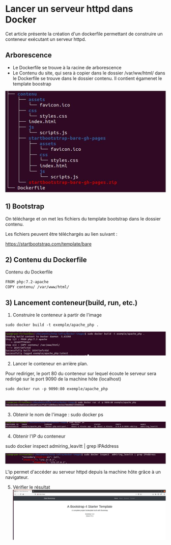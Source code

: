# Lancer un serveur httpd dans Docker

Cet article présente la création d'un dockerfile permettant de construire un conteneur exécutant un serveur httpd.

## Arborescence

- Le Dockerfile se trouve à la racine de arborescence
- Le Contenu du site, qui sera à copier dans le dossier /var/ww/html/ dans le Dockerfile se trouve dans le dossier contenu. Il contient égamenet le template boostrap

![10-liting-arborescence](assets/18-lab-arborescence.JPG)



## 1) Bootstrap

On télécharge et on met les fichiers du template bootstrap dans le dossier contenu.

Les fichiers peuvent être téléchargés au lien suivant : 

https://startbootstrap.com/template/bare

## 2) Contenu du Dockerfile

Contenu du Dockerfile

```
FROM php:7.2-apache
COPY contenu/ /var/www/html/
```



## 3) Lancement conteneur(build, run, etc.)

1) Construire le conteneur à partir de l'image

```
sudo docker build -t exemple/apache_php .
```

![11-build-image](assets/11-build-image.JPG)

2) Lancer le conteneur en arrière plan.

Pour rediriger, le port 80  du conteneur sur lequel écoute le serveur sera redirigé sur le port 9090 de la machine hôte (localhost)

```
sudo docker run -p 9090:80 exemple/apache_php


```

![17-lab-run](assets/17-lab-run.JPG)

3) Obtenir le nom de l'image : sudo docker ps

![16-lab-ps](assets/16-lab-ps.JPG)

4) Obtenir l'IP du conteneur

sudo docker inspect  admiring_leavitt | grep IPAddress

![15-labo-ip-grep](assets/15-labo-ip-grep.JPG)

L'ip permet d'accéder au serveur httpd depuis la machine hôte grâce à un navigateur.

5) Vérifier le résultat![14-affichage-site-template](assets/14-affichage-site-template.JPG)